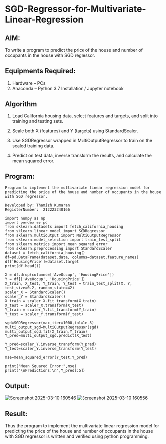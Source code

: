 # SGD-Regressor-for-Multivariate-Linear-Regression

## AIM:
To write a program to predict the price of the house and number of occupants in the house with SGD regressor.

## Equipments Required:
1. Hardware – PCs
2. Anaconda – Python 3.7 Installation / Jupyter notebook

## Algorithm
1. Load California housing data, select features and targets, and split into training and testing sets.

2. Scale both X (features) and Y (targets) using StandardScaler.

3. Use SGDRegressor wrapped in MultiOutputRegressor to train on the scaled training data.

4. Predict on test data, inverse transform the results, and calculate the mean squared error.

## Program:
```
Program to implement the multivariate linear regression model for predicting the price of the house and number of occupants in the house with SGD regressor.

Developed by: Thamizh Kumaran
RegisterNumber:  212223240166

import numpy as np
import pandas as pd
from sklearn.datasets import fetch_california_housing
from sklearn.linear_model import SGDRegressor
from sklearn.multioutput import MultiOutputRegressor
from sklearn.model_selection import train_test_split
from sklearn.metrics import mean_squared_error
from sklearn.preprocessing import StandardScaler
dataset = fetch_california_housing()
df=pd.DataFrame(dataset.data, columns=dataset.feature_names)
df['HousingPrice']=dataset.target
print(df.head())

X = df.drop(columns=['AveOccup', 'HousingPrice'])
Y = df[['AveOccup', 'HousingPrice']]
X_train, X_test, Y_train, Y_test = train_test_split(X, Y, test_size=0.2, random_state=42)
scaler_X = StandardScaler()
scaler_Y = StandardScaler()
X_train = scaler_X.fit_transform(X_train)
X_test = scaler_X.transform(X_test)
Y_train = scaler_Y.fit_transform(Y_train)
Y_test = scaler_Y.transform(Y_test)

sgd=SGDRegressor(max_iter=1000,tol=1e-3)
multi_output_sgd=MultiOutputRegressor(sgd)
multi_output_sgd.fit(X_train,Y_train)
Y_pred=multi_output_sgd.predict(X_test)

Y_pred=scaler_Y.inverse_transform(Y_pred)
Y_test=scaler_Y.inverse_transform(Y_test)

mse=mean_squared_error(Y_test,Y_pred)

print("Mean Squared Error:",mse)
print("\nPredictions:\n",Y_pred[:5])

```

## Output:
![Screenshot 2025-03-10 160546](https://github.com/user-attachments/assets/fd7f0535-4ff2-4dd9-8fa0-933a463be4c4)
![Screenshot 2025-03-10 160556](https://github.com/user-attachments/assets/df9e5832-aa6d-4c92-b6df-216da46ee728)


## Result:
Thus the program to implement the multivariate linear regression model for predicting the price of the house and number of occupants in the house with SGD regressor is written and verified using python programming.
